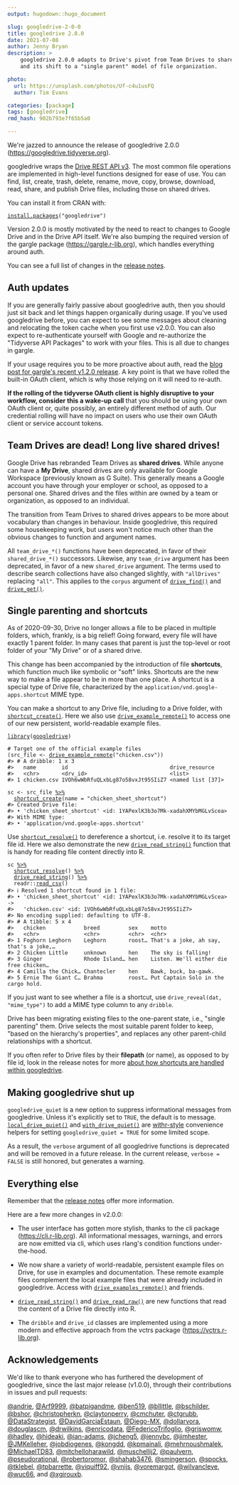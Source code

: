 ```yaml
---
output: hugodown::hugo_document

slug: googledrive-2-0-0
title: googledrive 2.0.0
date: 2021-07-08
author: Jenny Bryan
description: >
    googledrive 2.0.0 adapts to Drive's pivot from Team Drives to shared drives
    and its shift to a "single parent" model of file organization.

photo:
  url: https://unsplash.com/photos/Uf-c4u1usFQ
  author: Tim Evans

categories: [package]
tags: [googledrive]
rmd_hash: 902b793e7f65b5a0

---
```


We're jazzed to announce the release of googledrive 2.0.0 (<https://googledrive.tidyverse.org>).

googledrive wraps the [Drive REST API v3](https://developers.google.com/drive/). The most common file operations are implemented in high-level functions designed for ease of use. You can find, list, create, trash, delete, rename, move, copy, browse, download, read, share, and publish Drive files, including those on shared drives.

You can install it from CRAN with:

<div class="highlight">

<pre class='chroma'><code class='language-r' data-lang='r'><span class='nf'><a href='https://rdrr.io/r/utils/install.packages.html'>install.packages</a></span><span class='o'>(</span><span class='s'>"googledrive"</span><span class='o'>)</span></code></pre>

</div>

Version 2.0.0 is mostly motivated by the need to react to changes to Google Drive and in the Drive API itself. We're also bumping the required version of the gargle package (<https://gargle.r-lib.org>), which handles everything around auth.

You can see a full list of changes in the [release notes](https://googledrive.tidyverse.org/news/index.html).

## Auth updates

If you are generally fairly passive about googledrive auth, then you should just sit back and let things happen organically during usage. If you've used googledrive before, you can expect to see some messages about cleaning and relocating the token cache when you first use v2.0.0. You can also expect to re-authenticate yourself with Google and re-authorize the "Tidyverse API Packages" to work with your files. This is all due to changes in gargle.

If your usage requires you to be more proactive about auth, read the [blog post for gargle's recent v1.2.0 release](https://www.tidyverse.org/blog/2021/07/gargle-1-2-0/). A key point is that we have rolled the built-in OAuth client, which is why those relying on it will need to re-auth.

**If the rolling of the tidyverse OAuth client is highly disruptive to your workflow, consider this a wake-up call** that you should be using your own OAuth client or, quite possibly, an entirely different method of auth. Our credential rolling will have no impact on users who use their own OAuth client or service account tokens.

## Team Drives are dead! Long live shared drives!

Google Drive has rebranded Team Drives as **shared drives**. While anyone can have a **My Drive**, shared drives are only available for Google Workspace (previously known as G Suite). This generally means a Google account you have through your employer or school, as opposed to a personal one. Shared drives and the files within are owned by a team or organization, as opposed to an individual.

The transition from Team Drives to shared drives appears to be more about vocabulary than changes in behaviour. Inside googledrive, this required some housekeeping work, but users won't notice much other than the obvious changes to function and argument names.

All `team_drive_*()` functions have been deprecated, in favor of their `shared_drive_*()` successors. Likewise, any `team_drive` argument has been deprecated, in favor of a new `shared_drive` argument. The terms used to describe search collections have also changed slightly, with `"allDrives"` replacing `"all"`. This applies to the `corpus` argument of [`drive_find()`](https://googledrive.tidyverse.org/reference/drive_find.html) and [`drive_get()`](https://googledrive.tidyverse.org/reference/drive_get.html).

## Single parenting and shortcuts

As of 2020-09-30, Drive no longer allows a file to be placed in multiple folders, which, frankly, is a big relief! Going forward, every file will have exactly 1 parent folder. In many cases that parent is just the top-level or root folder of your "My Drive" or of a shared drive.

This change has been accompanied by the introduction of file **shortcuts**, which function much like symbolic or "soft" links. Shortcuts are the new way to make a file appear to be in more than one place. A shortcut is a special type of Drive file, characterized by the `application/vnd.google-apps.shortcut` MIME type.

You can make a shortcut to any Drive file, including to a Drive folder, with [`shortcut_create()`](https://googledrive.tidyverse.org/reference/shortcut_create.html). Here we also use [`drive_example_remote()`](https://googledrive.tidyverse.org/reference/drive_examples.html) to access one of our new persistent, world-readable example files.

<div class="highlight">

<pre class='chroma'><code class='language-r' data-lang='r'><span class='kr'><a href='https://rdrr.io/r/base/library.html'>library</a></span><span class='o'>(</span><span class='nv'><a href='https://googledrive.tidyverse.org'>googledrive</a></span><span class='o'>)</span>

<span class='c'># Target one of the official example files</span>
<span class='o'>(</span><span class='nv'>src_file</span> <span class='o'>&lt;-</span> <span class='nf'><a href='https://googledrive.tidyverse.org/reference/drive_examples.html'>drive_example_remote</a></span><span class='o'>(</span><span class='s'>"chicken.csv"</span><span class='o'>)</span><span class='o'>)</span>
<span class='c'>#&gt; # A dribble: 1 x 3</span>
<span class='c'>#&gt;   name        id                                drive_resource   </span>
<span class='c'>#&gt;   &lt;chr&gt;       &lt;drv_id&gt;                          &lt;list&gt;           </span>
<span class='c'>#&gt; 1 chicken.csv 1VOh6wWbRfuQLxbLg87o58vxJt95SIiZ7 &lt;named list [37]&gt;</span>

<span class='nv'>sc</span> <span class='o'>&lt;-</span> <span class='nv'>src_file</span> <span class='o'><a href='https://googledrive.tidyverse.org/reference/pipe.html'>%&gt;%</a></span> 
  <span class='nf'><a href='https://googledrive.tidyverse.org/reference/shortcut_create.html'>shortcut_create</a></span><span class='o'>(</span>name <span class='o'>=</span> <span class='s'>"chicken_sheet_shortcut"</span><span class='o'>)</span>
<span class='c'>#&gt; Created Drive file:</span>
<span class='c'>#&gt; • 'chicken_sheet_shortcut' &lt;id: 1YAPexlK3b3o7Mk-xadahXMYbMGLvScea&gt;</span>
<span class='c'>#&gt; With MIME type:</span>
<span class='c'>#&gt; • 'application/vnd.google-apps.shortcut'</span></code></pre>

</div>

Use [`shortcut_resolve()`](https://googledrive.tidyverse.org/reference/shortcut_resolve.html) to dereference a shortcut, i.e. resolve it to its target file id. Here we also demonstrate the new [`drive_read_string()`](https://googledrive.tidyverse.org/reference/drive_read_string.html) function that is handy for reading file content directly into R.

<div class="highlight">

<pre class='chroma'><code class='language-r' data-lang='r'><span class='nv'>sc</span> <span class='o'><a href='https://googledrive.tidyverse.org/reference/pipe.html'>%&gt;%</a></span> 
  <span class='nf'><a href='https://googledrive.tidyverse.org/reference/shortcut_resolve.html'>shortcut_resolve</a></span><span class='o'>(</span><span class='o'>)</span> <span class='o'><a href='https://googledrive.tidyverse.org/reference/pipe.html'>%&gt;%</a></span>
  <span class='nf'><a href='https://googledrive.tidyverse.org/reference/drive_read_string.html'>drive_read_string</a></span><span class='o'>(</span><span class='o'>)</span> <span class='o'><a href='https://googledrive.tidyverse.org/reference/pipe.html'>%&gt;%</a></span> 
  <span class='nf'>readr</span><span class='nf'>::</span><span class='nf'><a href='https://readr.tidyverse.org/reference/read_delim.html'>read_csv</a></span><span class='o'>(</span><span class='o'>)</span>
<span class='c'>#&gt; ℹ Resolved 1 shortcut found in 1 file:</span>
<span class='c'>#&gt; • 'chicken_sheet_shortcut' &lt;id: 1YAPexlK3b3o7Mk-xadahXMYbMGLvScea&gt; -&gt;</span>
<span class='c'>#&gt;   'chicken.csv' &lt;id: 1VOh6wWbRfuQLxbLg87o58vxJt95SIiZ7&gt;</span>
<span class='c'>#&gt; No encoding supplied: defaulting to UTF-8.</span>
<span class='c'>#&gt; # A tibble: 5 x 4</span>
<span class='c'>#&gt;   chicken            breed         sex    motto                                 </span>
<span class='c'>#&gt;   &lt;chr&gt;              &lt;chr&gt;         &lt;chr&gt;  &lt;chr&gt;                                 </span>
<span class='c'>#&gt; 1 Foghorn Leghorn    Leghorn       roost… That's a joke, ah say, that's a joke,…</span>
<span class='c'>#&gt; 2 Chicken Little     unknown       hen    The sky is falling!                   </span>
<span class='c'>#&gt; 3 Ginger             Rhode Island… hen    Listen. We'll either die free chicken…</span>
<span class='c'>#&gt; 4 Camilla the Chick… Chantecler    hen    Bawk, buck, ba-gawk.                  </span>
<span class='c'>#&gt; 5 Ernie The Giant C… Brahma        roost… Put Captain Solo in the cargo hold.</span></code></pre>

</div>

If you just want to see whether a file is a shortcut, use `drive_reveal(dat, "mime_type")` to add a MIME type column to any `dribble`.

Drive has been migrating existing files to the one-parent state, i.e., "single parenting" them. Drive selects the most suitable parent folder to keep, "based on the hierarchy's properties", and replaces any other parent-child relationships with a shortcut.

If you often refer to Drive files by their **filepath** (or name), as opposed to by file id, look in the release notes for more [about how shortcuts are handled within googledrive](https://googledrive.tidyverse.org/news/index.html#single-parenting-and-shortcuts).

## Making googledrive shut up

`googledrive_quiet` is a new option to suppress informational messages from googledrive. Unless it's explicitly set to `TRUE`, the default is to message. [`local_drive_quiet()`](https://googledrive.tidyverse.org/reference/googledrive-configuration.html) and [`with_drive_quiet()`](https://googledrive.tidyverse.org/reference/googledrive-configuration.html) are [withr-style](https://withr.r-lib.org) convenience helpers for setting `googledrive_quiet = TRUE` for some limited scope.

As a result, the `verbose` argument of all googledrive functions is deprecated and will be removed in a future release. In the current release, `verbose = FALSE` is still honored, but generates a warning.

## Everything else

Remember that the [release notes](https://googledrive.tidyverse.org/news/index.html) offer more information.

Here are a few more changes in v2.0.0:

-   The user interface has gotten more stylish, thanks to the cli package (<https://cli.r-lib.org>). All informational messages, warnings, and errors are now emitted via cli, which uses rlang's condition functions under-the-hood.

-   We now share a variety of world-readable, persistent example files on Drive, for use in examples and documentation. These remote example files complement the local example files that were already included in googledrive. Access with [`drive_examples_remote()`](https://googledrive.tidyverse.org/reference/drive_examples.html) and friends.

-   [`drive_read_string()`](https://googledrive.tidyverse.org/reference/drive_read_string.html) and [`drive_read_raw()`](https://googledrive.tidyverse.org/reference/drive_read_string.html) are new functions that read the content of a Drive file directly into R.

-   The `dribble` and `drive_id` classes are implemented using a more modern and effective approach from the vctrs package (<https://vctrs.r-lib.org>).

## Acknowledgements

We'd like to thank everyone who has furthered the development of googledrive, since the last major release (v1.0.0), through their contributions in issues and pull requests:

[@andrie](https://github.com/andrie), [@Arf9999](https://github.com/Arf9999), [@batpigandme](https://github.com/batpigandme), [@ben519](https://github.com/ben519), [@bllittle](https://github.com/bllittle), [@bschilder](https://github.com/bschilder), [@bshor](https://github.com/bshor), [@christopherkn](https://github.com/christopherkn), [@claytonperry](https://github.com/claytonperry), [@cmchuter](https://github.com/cmchuter), [@ctgrubb](https://github.com/ctgrubb), [@DataStrategist](https://github.com/DataStrategist), [@DavidGarciaEstaun](https://github.com/DavidGarciaEstaun), [@Diego-MX](https://github.com/Diego-MX), [@dollarvora](https://github.com/dollarvora), [@douglascm](https://github.com/douglascm), [@drwilkins](https://github.com/drwilkins), [@enricodata](https://github.com/enricodata), [@FedericoTrifoglio](https://github.com/FedericoTrifoglio), [@griswomw](https://github.com/griswomw), [@hadley](https://github.com/hadley), [@hideaki](https://github.com/hideaki), [@ian-adams](https://github.com/ian-adams), [@jcheng5](https://github.com/jcheng5), [@jennybc](https://github.com/jennybc), [@jimhester](https://github.com/jimhester), [@JMKelleher](https://github.com/JMKelleher), [@jobdiogenes](https://github.com/jobdiogenes), [@kongdd](https://github.com/kongdd), [@kpmainali](https://github.com/kpmainali), [@mehrnoushmalek](https://github.com/mehrnoushmalek), [@MichaelTD83](https://github.com/MichaelTD83), [@mitchelloharawild](https://github.com/mitchelloharawild), [@muschellij2](https://github.com/muschellij2), [@paulvern](https://github.com/paulvern), [@pseudorational](https://github.com/pseudorational), [@robertoromor](https://github.com/robertoromor), [@shahab3476](https://github.com/shahab3476), [@smingerson](https://github.com/smingerson), [@spocks](https://github.com/spocks), [@tklebel](https://github.com/tklebel), [@tpbarrette](https://github.com/tpbarrette), [@viquiff92](https://github.com/viquiff92), [@vnijs](https://github.com/vnijs), [@voremargot](https://github.com/voremargot), [@wilvancleve](https://github.com/wilvancleve), [@wuc66](https://github.com/wuc66), and [@xgirouxb](https://github.com/xgirouxb).

